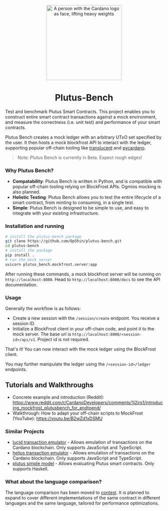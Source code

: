 <div align="center">
<img alt="A person with the Cardano logo as face, lifting heavy weights" src="plutus-bench.png" width="240" />
<h1>Plutus-Bench</h1>
</div>

Test and benchmark Plutus Smart Contracts.
This project enables you to construct entire smart contract transactions against a mock environment, and measure the correctness (i.e. unit test) and performance of your smart contracts.

Plutus Bench creates a mock ledger with an arbitrary UTxO set specified by the user.
It then hosts a mock blockfrost API to interact with the ledger, supporting popular off-chain tooling
like [translucent](https://github.com/antibody-cardano/translucent) and [pycardano](https://pycardano.readthedocs.io/en/latest/).

> Note: Plutus Bench is currently in Beta. Expect rough edges!

### Why Plutus Bench?

- **Compatability**: Plutus Bench is written in Python, and is compatible with popular off-chain tooling relying on BlockFrost APIs. Ogmios mocking is also planned.
- **Holistic Testing**: Plutus Bench allows you to test the entire lifecycle of a smart contract, from minting to consuming, in a single test.
- **Simple**: Plutus Bench is designed to be simple to use, and easy to integrate with your existing infrastructure.

### Installation and running

```bash
# install the plutus-bench package
git clone https://github.com/OpShin/plutus-bench.git
cd plutus-bench
# install the package
pip install .
# run the mock server
uvicorn plutus_bench.mockfrost.server:app 
```

After running these commands, a mock blockfrost server will be running on `http://localhost:8000`.
Head to `http://localhost:8000/docs` to see the API documentation.

### Usage

Generally the workflow is as follows:

- Create a new session with the `/session/create` endpoint. You receive a session ID.
- Initialize a BlockFrost client in your off-chain code, and point it to the mock server. The base url is `http://localhost:8000/<session-id>/api/v1`. Project id is not required.

That's it! You can now interact with the mock ledger using the BlockFrost client.

You may further manipulate the ledger using the `/<session-id>/ledger` endpoints.

## Tutorials and Walkthroughs

- Concrete example and introduction (Reddit): https://www.reddit.com/r/CardanoDevelopers/comments/1j2irs1/introducing_mockfrost_plutusbench_for_endtoend/
- Walkthrough: How to adapt your off-chain scripts to MockFrost (YouTube): https://youtu.be/B2wZd1xDSMU

### Similar Projects

- [lucid transaction emulator](https://lucid.spacebudz.io/) - Allows emulation of transactions on the Cardano blockchain. Only supports JavaScript and TypeScript.
- [helios transaction emulator](https://github.com/hyperion-bt/helios) - Allows emulation of transactions on the Cardano blockchain. Only supports JavaScript and TypeScript.
- [plutus simple model](https://github.com/mlabs-haskell/plutus-simple-model) - Allows evaluating Plutus smart contracts. Only supports Haskell.

### What about the language comparison?

The language comparison has been moved to [contest](./contest).
It is planned to expand to cover different implementations of the same contract in different languages and the same language, tailored for performance optimizations.
